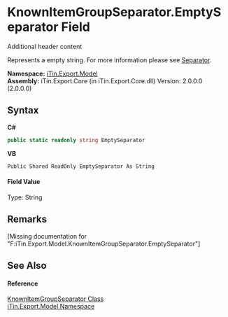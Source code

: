 # KnownItemGroupSeparator.EmptySeparator Field
Additional header content 

Represents a empty string. For more information please see <a href="P_iTin_Export_Model_GroupItemModel_Separator">Separator</a>.

**Namespace:**&nbsp;<a href="N_iTin_Export_Model">iTin.Export.Model</a><br />**Assembly:**&nbsp;iTin.Export.Core (in iTin.Export.Core.dll) Version: 2.0.0.0 (2.0.0.0)

## Syntax

**C#**<br />
``` C#
public static readonly string EmptySeparator
```

**VB**<br />
``` VB
Public Shared ReadOnly EmptySeparator As String
```


#### Field Value
Type: String

## Remarks
\[Missing <remarks> documentation for "F:iTin.Export.Model.KnownItemGroupSeparator.EmptySeparator"\]

## See Also


#### Reference
<a href="T_iTin_Export_Model_KnownItemGroupSeparator">KnownItemGroupSeparator Class</a><br /><a href="N_iTin_Export_Model">iTin.Export.Model Namespace</a><br />